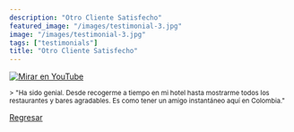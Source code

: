 ```yaml
---
description: "Otro Cliente Satisfecho"
featured_image: "/images/testimonial-3.jpg"
image: "/images/testimonial-3.jpg"
tags: ["testimonials"]
title: "Otro Cliente Satisfecho"
---
```


[![Mirar en YouTube](/images/testimonial-3-cover.png)](../testimonial-3/testimonial-3.html)

<small>
> "Ha sido genial. Desde recogerme a tiempo en mi hotel hasta mostrarme todos los restaurantes y bares agradables. Es como tener un amigo instantáneo aquí en Colombia."
</small>

[Regresar](<javascript:history.go(-1)>)
